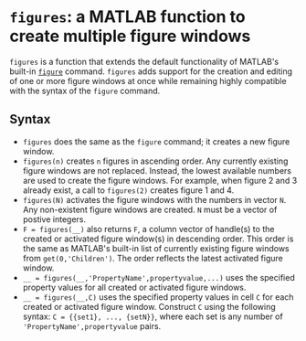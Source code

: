 # `figures`: a MATLAB function to create multiple figure windows
`figures` is a function that extends the default functionality of MATLAB's built-in [`figure`](http://mathworks.com/help/matlab/ref/figure.html) command. `figures` adds support for the creation and editing of one or more figure windows at once while remaining highly compatible with the syntax of the `figure` command.

## Syntax
 - `figures` does the same as the `figure` command; it creates a new figure window.
 - `figures(n)` creates `n` figures in ascending order. Any currently existing figure windows are not replaced. Instead, the lowest available numbers are used to create the figure windows. For example, when figure 2 and 3 already exist, a call to `figures(2)` creates figure 1 and 4.
 - `figures(N)` activates the figure windows with the numbers in vector `N`. Any non-existent figure windows are created. `N` must be a vector of postive integers.
 - `F = figures(__)` also returns `F`, a column vector of handle(s) to the created or activated figure window(s) in descending order. This order is the same as MATLAB's built-in list of currently existing figure windows from `get(0,'Children')`. The order reflects the latest activated figure window.
 - `__ = figures(__,'PropertyName',propertyvalue,...)` uses the specified property values for all created or activated figure windows.
 - `__ = figures(__,C)` uses the specified property values in cell `C` for each created or activated figure window. Construct `C` using the following syntax: `C = {{set1}, ..., {setN}}`, where each set is any number of `'PropertyName',propertyvalue` pairs.
